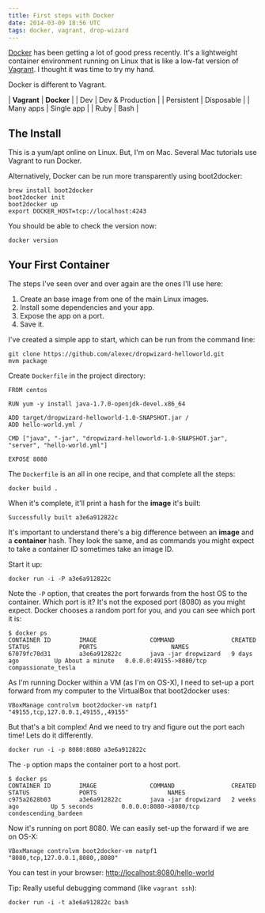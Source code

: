 ```yaml
---
title: First steps with Docker
date: 2014-03-09 18:56 UTC
tags: docker, vagrant, drop-wizard
---
```

[Docker](http://www.docker.io) has been getting a lot of good press recently. It's a lightweight container environment running on Linux that is like a low-fat version of [Vagrant](http://www.vagrantup.com). I thought it was time to try my hand.

Docker is different to Vagrant. 

| **Vagrant**   | **Docker**       |
| Dev           | Dev & Production |
| Persistent    | Disposable       |
| Many apps     | Single app       |
| Ruby          | Bash             |

The Install
---
This is a yum/apt online on Linux. But, I'm on Mac. Several Mac tutorials use Vagrant to run Docker. 

Alternatively, Docker can be run more transparently using boot2docker:

	brew install boot2docker
	boot2docker init
	boot2docker up
	export DOCKER_HOST=tcp://localhost:4243

You should be able to check the version now:

	docker version
	
Your First Container
---
The steps I've seen over and over again are the ones I'll use here:

1. Create an base image from one of the main Linux images.
2. Install some dependencies and your app.
3. Expose the app on a port.
4. Save it.

I've created a simple app to start, which can be run from the command line:

	git clone https://github.com/alexec/dropwizard-helloworld.git
	mvm package
	
Create `Dockerfile` in the project directory:

	FROM centos
	
	RUN yum -y install java-1.7.0-openjdk-devel.x86_64 
	
	ADD target/dropwizard-helloworld-1.0-SNAPSHOT.jar /
	ADD hello-world.yml /
	
	CMD ["java", "-jar", "dropwizard-helloworld-1.0-SNAPSHOT.jar", "server", "hello-world.yml"]
	
	EXPOSE 8080
	
The `Dockerfile` is an all in one recipe, and that complete all the steps:

	docker build .

When it's complete, it'll print a hash for the **image** it's built:

	Successfully built a3e6a912822c
	
It's important to understand there's a big difference between an **image** and a **container** hash. They look the same, and as commands you might expect to take a container ID sometimes take an image ID.

Start it up:

	docker run -i -P a3e6a912822c
	
Note the `-P` option, that creates the port forwards from the host OS to the container. Which port is it? It's not the exposed port (8080) as you might expect. Docker chooses a random port for you, and you can see which port it is:

	$ docker ps
	CONTAINER ID        IMAGE               COMMAND                CREATED             STATUS              PORTS                     NAMES
	67079fc70d31        a3e6a912822c        java -jar dropwizard   9 days ago          Up About a minute   0.0.0.0:49155->8080/tcp   compassionate_tesla  

As I'm running Docker within a VM (as I'm on OS-X), I need to set-up a port forward from my computer to the VirtualBox that boot2docker uses:

	VBoxManage controlvm boot2docker-vm natpf1 "49155,tcp,127.0.0.1,49155,,49155"
	
But that's a bit complex! And we need to try and figure out the port each time! Lets do it differently.

	docker run -i -p 8080:8080 a3e6a912822c

The `-p` option maps the container port to a host port. 

	$ docker ps
	CONTAINER ID        IMAGE               COMMAND                CREATED             STATUS              PORTS                    NAMES
	c975a2628b03        a3e6a912822c        java -jar dropwizard   2 weeks ago         Up 5 seconds        0.0.0.0:8080->8080/tcp   condescending_bardeen  

Now it's running on port 8080. We can easily set-up the forward if we are on OS-X:

	VBoxManage controlvm boot2docker-vm natpf1 "8080,tcp,127.0.0.1,8080,,8080"

You can test in your browser: [http://localhost:8080/hello-world](http://localhost:8080/hello-world)

	
Tip: Really useful debugging command (like `vagrant ssh`):

	docker run -i -t a3e6a912822c bash
	
	

